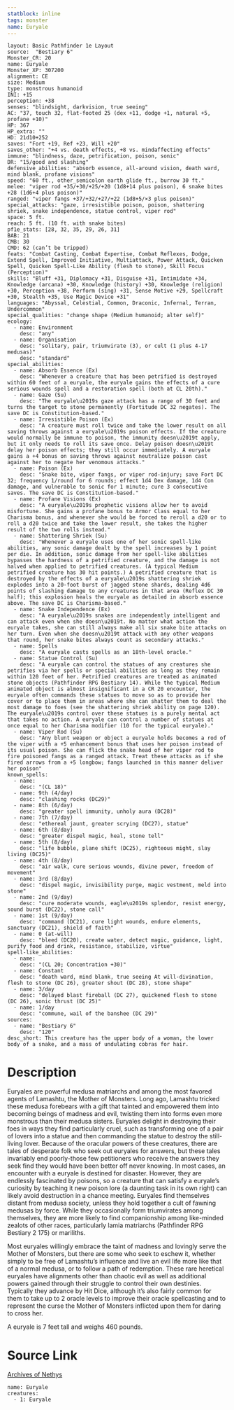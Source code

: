 ```yaml
---
statblock: inline
tags: monster
name: Euryale
---
```

```statblock
layout: Basic Pathfinder 1e Layout
source:  "Bestiary 6"
Monster_CR: 20
name: Euryale
Monster_XP: 307200
alignment: CE
size: Medium
type: monstrous humanoid
INI: +15
perception: +38
senses: "blindsight, darkvision, true seeing"
AC: "37, touch 32, flat-footed 25 (dex +11, dodge +1, natural +5, profane +10)"
HP: 367
HP_extra: ""
HD: 21d10+252
saves: "Fort +19, Ref +23, Will +20"
saves_other: "+4 vs. death effects, +8 vs. mindaffecting effects"
immune: "blindness, daze, petrification, poison, sonic"
DR: "15/good and slashing"
defensive_abilities: "absorb essence, all-around vision, death ward, mind blank, profane visions"
speed: "60 ft., other_semicolon earth glide ft., burrow 30 ft."
melee: "viper rod +35/+30/+25/+20 (1d8+14 plus poison), 6 snake bites +28 (1d6+4 plus poison)"
ranged: "viper fangs +37/+32/+27/+22 (1d8+5/×3 plus poison)"
special_attacks: "gaze, irresistible poison, poison, shattering shriek, snake independence, statue control, viper rod"
space: 5 ft.
reach: 5 ft. (10 ft. with snake bites)
pf1e_stats: [28, 32, 35, 29, 26, 31]
BAB: 21
CMB: 30
CMD: 62 (can’t be tripped)
feats: "Combat Casting, Combat Expertise, Combat Reflexes, Dodge, Extend Spell, Improved Initiative, Multiattack, Power Attack, Quicken Spell, Quicken Spell-Like Ability (flesh to stone), Skill Focus (Perception)"
skills: "Bluff +31, Diplomacy +31, Disguise +31, Intimidate +34, Knowledge (arcana) +30, Knowledge (history) +30, Knowledge (religion) +30, Perception +38, Perform (sing) +31, Sense Motive +29, Spellcraft +30, Stealth +35, Use Magic Device +31"
languages: "Abyssal, Celestial, Common, Draconic, Infernal, Terran, Undercommon"
special_qualities: "change shape (Medium humanoid; alter self)"
ecology:
  - name: Environment
    desc: "any"
  - name: Organisation
    desc: "solitary, pair, triumvirate (3), or cult (1 plus 4-17 medusas)"
    desc: "standard"
special_abilities:
  - name: Absorb Essence (Ex)
    desc: "Whenever a creature that has been petrified is destroyed within 60 feet of a euryale, the euryale gains the effects of a cure serious wounds spell and a restoration spell (both at CL 20th)."
  - name: Gaze (Su)
    desc: "The euryale\u2019s gaze attack has a range of 30 feet and turns the target to stone permanently (Fortitude DC 32 negates). The save DC is Constitution-based."
  - name: Irresistible Poison (Ex)
    desc: "A creature must roll twice and take the lower result on all saving throws against a euryale\u2019s poison effects. If the creature would normally be immune to poison, the immunity doesn\u2019t apply, but it only needs to roll its save once. Delay poison doesn\u2019t delay her poison effects; they still occur immediately. A euryale gains a +4 bonus on saving throws against neutralize poison cast against her to negate her venomous attacks."
  - name: Poison (Ex)
    desc: "Snake bite, viper fangs, or viper rod-injury; save Fort DC 32; frequency 1/round for 6 rounds; effect 1d4 Dex damage, 1d4 Con damage, and vulnerable to sonic for 1 minute; cure 3 consecutive saves. The save DC is Constitution-based."
  - name: Profane Visions (Ex)
    desc: "A euryale\u2019s prophetic visions allow her to avoid misfortune. She gains a profane bonus to Armor Class equal to her Charisma bonus, and whenever she would be forced to reroll a d20 or to roll a d20 twice and take the lower result, she takes the higher result of the two rolls instead."
  - name: Shattering Shriek (Su)
    desc: "Whenever a euryale uses one of her sonic spell-like abilities, any sonic damage dealt by the spell increases by 1 point per die. In addition, sonic damage from her spell-like abilities bypasses the hardness of a petrified creature, and the damage is not halved when applied to petrified creatures. (A typical Medium petrified creature has 30 hit points.) A petrified creature that is destroyed by the effects of a euryale\u2019s shattering shriek explodes into a 20-foot burst of jagged stone shards, dealing 4d6 points of slashing damage to any creatures in that area (Reflex DC 30 half); this explosion heals the euryale as detailed in absorb essence above. The save DC is Charisma-based."
  - name: Snake Independence (Ex)
    desc: "A euryale\u2019s snakes are independently intelligent and can attack even when she doesn\u2019t. No matter what action the euryale takes, she can still always make all six snake bite attacks on her turn. Even when she doesn\u2019t attack with any other weapons that round, her snake bites always count as secondary attacks."
  - name: Spells
    desc: "A euryale casts spells as an 18th-level oracle."
  - name: Statue Control (Su)
    desc: "A euryale can control the statues of any creatures she petrifies via her spells or special abilities as long as they remain within 120 feet of her. Petrified creatures are treated as animated stone objects (Pathfinder RPG Bestiary 14). While the typical Medium animated object is almost insignificant in a CR 20 encounter, the euryale often commands these statues to move so as to provide her cover or to place them in areas where she can shatter them to deal the most damage to foes (see the shattering shriek ability on page 120). The euryale\u2019s control over these statues is a purely mental act that takes no action. A euryale can control a number of statues at once equal to her Charisma modifier (10 for the typical euryale)."
  - name: Viper Rod (Su)
    desc: "Any blunt weapon or object a euryale holds becomes a rod of the viper with a +5 enhancement bonus that uses her poison instead of its usual poison. She can flick the snake head of her viper rod to fire poisoned fangs as a ranged attack. Treat these attacks as if she fired arrows from a +5 longbow; fangs launched in this manner deliver her poison"
known_spells:
  - name:
    desc: "(CL 18)"
  - name: 9th (4/day)
    desc: "clashing rocks (DC29)"
  - name: 8th (6/day)
    desc: "greater spell immunity, unholy aura (DC28)"
  - name: 7th (7/day)
    desc: "ethereal jaunt, greater scrying (DC27), statue"
  - name: 6th (8/day)
    desc: "greater dispel magic, heal, stone tell"
  - name: 5th (8/day)
    desc: "life bubble, plane shift (DC25), righteous might, slay living (DC25)"
  - name: 4th (8/day)
    desc: "air walk, cure serious wounds, divine power, freedom of movement"
  - name: 3rd (8/day)
    desc: "dispel magic, invisibility purge, magic vestment, meld into stone"
  - name: 2nd (9/day)
    desc: "cure moderate wounds, eagle\u2019s splendor, resist energy, sound burst (DC22), stone call"
  - name: 1st (9/day)
    desc: "command (DC21), cure light wounds, endure elements, sanctuary (DC21), shield of faith"
  - name: 0 (at-will)
    desc: "bleed (DC20), create water, detect magic, guidance, light, purify food and drink, resistance, stabilize, virtue"
spell-like_abilities:
  - name:
    desc: "(CL 20; Concentration +30)"
  - name: Constant
    desc: "death ward, mind blank, true seeing At will-divination, flesh to stone (DC 26), greater shout (DC 28), stone shape"
  - name: 3/day
    desc: "delayed blast fireball (DC 27), quickened flesh to stone (DC 26), sonic thrust (DC 25)"
  - name: 1/day
    desc: "commune, wail of the banshee (DC 29)"
sources:
  - name: "Bestiary 6"
    desc: "120"
desc_short: This creature has the upper body of a woman, the lower body of a snake, and a mass of undulating cobras for hair.
```
# Description
Euryales are powerful medusa matriarchs and among the most favored agents of Lamashtu, the Mother of Monsters. Long ago, Lamashtu tricked these medusa forebears with a gift that tainted and empowered them into becoming beings of madness and evil, twisting them into forms even more monstrous than their medusa sisters. Euryales delight in destroying their foes in ways they find particularly cruel, such as transforming one of a pair of lovers into a statue and then commanding the statue to destroy the still-living lover. Because of the oracular powers of these creatures, there are tales of desperate folk who seek out euryales for answers, but these tales invariably end poorly-those few petitioners who receive the answers they seek find they would have been better off never knowing. In most cases, an encounter with a euryale is destined for disaster. However, they are endlessly fascinated by poisons, so a creature that can satisfy a euryale’s curiosity by teaching it new poison lore (a daunting task in its own right) can likely avoid destruction in a chance meeting. Euryales find themselves distant from medusa society, unless they hold together a cult of fawning medusas by force. While they occasionally form triumvirates among themselves, they are more likely to find companionship among like-minded zealots of other races, particularly lamia matriarchs (Pathfinder RPG Bestiary 2 175) or mariliths. 

Most euryales willingly embrace the taint of madness and lovingly serve the Mother of Monsters, but there are some who seek to eschew it, whether simply to be free of Lamashtu’s influence and live an evil life more like that of a normal medusa, or to follow a path of redemption. These rare heretical euryales have alignments other than chaotic evil as well as additional powers gained through their struggle to control their own destinies. Typically they advance by Hit Dice, although it’s also fairly common for them to take up to 2 oracle levels to improve their oracle spellcasting and to represent the curse the Mother of Monsters inflicted upon them for daring to cross her. 

A euryale is 7 feet tall and weighs 460 pounds.
# Source Link
[Archives of Nethys](https://aonprd.com/MonsterDisplay.aspx?ItemName=Euryale)
```encounter-table
name: Euryale
creatures:
  - 1: Euryale
```
